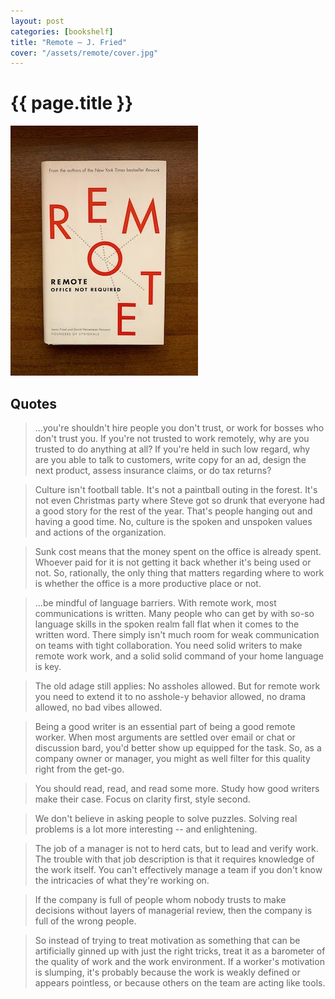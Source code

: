 ```yaml
---
layout: post
categories: [bookshelf]
title: "Remote — J. Fried"
cover: "/assets/remote/cover.jpg"
---
```

# {{ page.title }}

![Book cover](/assets/remote/cover_photo.jpg)

## Quotes

> ...you're shouldn't hire people you don't trust, or work for bosses who don't trust you. If you're not trusted to work remotely, why are you trusted to do anything at all? If you're held in such low regard, why are you able to talk to customers, write copy for an ad, design the next product, assess insurance claims, or do tax returns?

> Culture isn't football table. It's not a paintball outing in the forest. It's not even Christmas party where Steve got so drunk that everyone had a good story for the rest of the year. That's people hanging out and having a good time. No, culture is the spoken and unspoken values and actions of the organization.

> Sunk cost means that the money spent on the office is already spent. Whoever paid for it is not getting it back whether it's being used or not. So, rationally, the only thing that matters regarding where to work is whether the office is a more productive place or not.

> ...be mindful of language barriers. With remote work, most communications is written. Many people who can get by with so-so language skills in the spoken realm fall flat when it comes to the written word. There simply isn't much room for weak communication on teams with tight collaboration. You need solid writers to make remote work work, and a solid solid command of your home language is key.

> The old adage still applies: No assholes allowed. But for remote work you need to extend it to no asshole-y behavior allowed, no drama allowed, no bad vibes allowed.

> Being a good writer is an essential part of being a good remote worker. When most arguments are settled over email or chat or discussion bard, you'd better show up equipped for the task. So, as a company owner or manager, you might as well filter for this quality right from the get-go.

> You should read, read, and read some more. Study how good writers make their case. Focus on clarity first, style second.

> We don't believe in asking people to solve puzzles. Solving real problems is a lot more interesting -- and enlightening.

> The job of a manager is not to herd cats, but to lead and verify work. The trouble with that job description is that it requires knowledge of the work itself. You can't effectively manage a team if you don't know the intricacies of what they're working on.

> If the company is full of people whom nobody trusts to make decisions without layers of managerial review, then the company is full of the wrong people.

> So instead of trying to treat motivation as something that can be artificially ginned up with just the right tricks, treat it as a barometer of the quality of work and the work environment. If a worker's motivation is slumping, it's probably because the work is weakly defined or appears pointless, or because others on the team are acting like tools.
